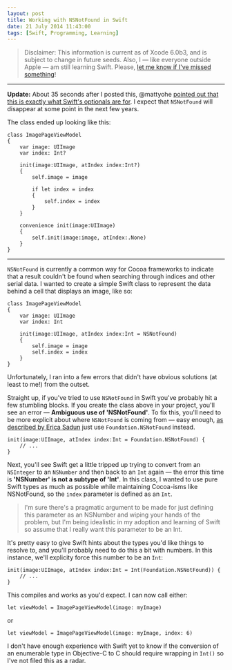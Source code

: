 ```yaml
---
layout: post
title: Working with NSNotFound in Swift
date: 21 July 2014 11:43:00
tags: [Swift, Programming, Learning]
---
```


> Disclaimer: This information is current as of Xcode 6.0b3, and is subject to change in future seeds. Also, I — like everyone outside Apple — am still learning Swift. Please, [let me know if I've missed something](https://twitter.com/tonyarnold/)!

---

**Update:** About 35 seconds after I posted this, @mattyohe [pointed out that this is exactly what Swift's optionals are for](https://twitter.com/mattyohe/status/491054206795923456). I expect that `NSNotFound` will disappear at some point in the next few years.

The class ended up looking like this:

    class ImagePageViewModel
    {
        var image: UIImage
        var index: Int?

        init(image:UIImage, atIndex index:Int?)
        {
            self.image = image

            if let index = index
            {
                self.index = index
            }
        }

        convenience init(image:UIImage)
        {
            self.init(image:image, atIndex:.None)
        }
    }

---

`NSNotFound` is currently a common way for Cocoa frameworks to indicate that a result couldn't be found when searching through indices and other serial data. I wanted to create a simple Swift class to represent the data behind a cell that displays an image, like so:

    class ImagePageViewModel
    {
        var image: UIImage
        var index: Int

        init(image:UIImage, atIndex index:Int = NSNotFound)
        {
            self.image = image
            self.index = index
        }
    }

Unfortunately, I ran into a few errors that didn't have  obvious solutions (at least to me!) from the outset.

Straight up, if you've tried to use `NSNotFound` in Swift you've probably hit a few stumbling blocks. If you create the class above in your project, you'll see an error — **Ambiguous use of 'NSNotFound'**. To fix this, you'll need to be more explicit about where `NSNotFound` is coming from — easy enough, [as described by Erica Sadun](http://ericasadun.com/2014/06/13/swift-fixing-ambiguous-use-of-nsnotfound/) just use `Foundation.NSNotFound` instead.

    init(image:UIImage, atIndex index:Int = Foundation.NSNotFound) {
        // ...
    }

Next, you'll see Swift get a little tripped up trying to convert from an `NSInteger` to an `NSNumber` and then back to an `Int` again — the error this time is **'NSNumber' is not a subtype of 'Int'**. In this class, I wanted to use pure Swift types as much as possible while maintaining Cocoa-isms like NSNotFound, so the `index` parameter is defined as an `Int`.

> I'm sure there's a pragmatic argument to be made for just defining this parameter as an NSNumber and wiping your hands of the problem, but I'm being idealistic in my adoption and learning of Swift so assume that I really want this parameter to be an Int.

It's pretty easy to give Swift hints about the types you'd like things to resolve to, and you'll probably need to do this a bit with numbers. In this instance, we'll explicity force this number to be an `Int`:

    init(image:UIImage, atIndex index:Int = Int(Foundation.NSNotFound)) {
        // ...
    }

This compiles and works as you'd expect. I can now call either:

    let viewModel = ImagePageViewModel(image: myImage)

or

    let viewModel = ImagePageViewModel(image: myImage, index: 6)

I don't have enough experience with Swift yet to know if the conversion of an enumerable type in Objective-C to C should require wrapping in `Int()` so I've not filed this as a radar.
